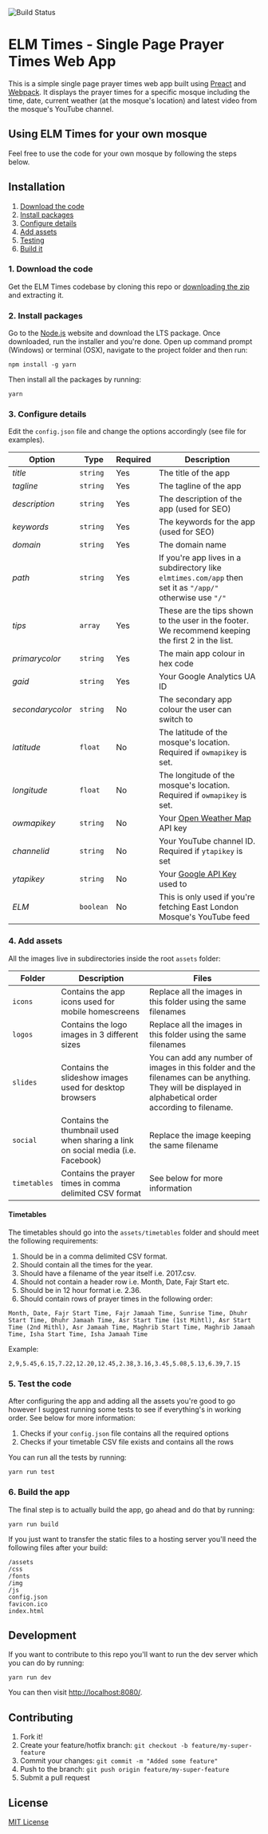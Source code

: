 ![Build Status](https://api.travis-ci.org/umarsheikh13/elmtimes.svg?branch=master)

# ELM Times - Single Page Prayer Times Web App

This is a simple single page prayer times web app built using [Preact](https://github.com/developit/preact) and [Webpack](https://github.com/webpack). It displays the prayer times for a specific mosque including the time, date, current weather (at the mosque's location) and latest video from the mosque's YouTube channel.

## Using ELM Times for your own mosque

Feel free to use the code for your own mosque by following the steps below.

## Installation

1. [Download the code](#1-download-the-code)
2. [Install packages](#2-install-packages)
3. [Configure details](#3-configure-details)
4. [Add assets](#4-add-assets)
5. [Testing](#5-testing)
6. [Build it](#6-build-it)

### 1. Download the code

Get the ELM Times codebase by cloning this repo or [downloading the zip](https://github.com/umarsheikh13/elmtimes/archive/master.zip) and extracting it.

### 2. Install packages

Go to the [Node.js](https://nodejs.org/en/) website and download the LTS package. Once downloaded, run the installer and you're done. Open up command prompt (Windows) or terminal (OSX), navigate to the project folder and then run:

```
npm install -g yarn
```

Then install all the packages by running:

```
yarn
```

### 3. Configure details

Edit the `config.json` file and change the options accordingly (see file for examples).

Option | Type | Required | Description
--- | --- | --- | ---
*title* | `string` | Yes | The title of the app
*tagline* | `string` | Yes | The tagline of the app
*description* | `string` | Yes | The description of the app (used for SEO)
*keywords* | `string` | Yes | The keywords for the app (used for SEO)
*domain* | `string` | Yes | The domain name
*path* | `string` | Yes | If you're app lives in a subdirectory like `elmtimes.com/app` then set it as `"/app/"` otherwise use `"/"`
*tips* | `array` | Yes | These are the tips shown to the user in the footer. We recommend keeping the first 2 in the list.
*primarycolor* | `string` | Yes | The main app colour in hex code
*gaid* | `string` | Yes | Your Google Analytics UA ID
*secondarycolor* | `string` | No | The secondary app colour the user can switch to
*latitude* | `float` | No | The latitude of the mosque's location. Required if `owmapikey` is set.
*longitude* | `float` | No | The longitude of the mosque's location. Required if `owmapikey` is set.
*owmapikey* | `string` | No | Your [Open Weather Map](https://openweathermap.org/) API key
*channelid* | `string` | No | Your YouTube channel ID. Required if `ytapikey` is set
*ytapikey* | `string` | No | Your [Google API Key](https://console.developers.google.com/) used to
*ELM* | `boolean` | No | This is only used if you're fetching East London Mosque's YouTube feed

### 4. Add assets

All the images live in subdirectories inside the root `assets` folder:

Folder | Description | Files
--- | --- | ---
`icons` | Contains the app icons used for mobile homescreens | Replace all the images in this folder using the same filenames
`logos` | Contains the logo images in 3 different sizes | Replace all the images in this folder using the same filenames
`slides` | Contains the slideshow images used for desktop browsers | You can add any number of images in this folder and the filenames can be anything. They will be displayed in alphabetical order according to filename.
`social` | Contains the thumbnail used when sharing a link on social media (i.e. Facebook) | Replace the image keeping the same filename
`timetables` | Contains the prayer times in comma delimited CSV format | See below for more information

#### Timetables

The timetables should go into the `assets/timetables` folder and should meet the following requirements:

1. Should be in a comma delimited CSV format.
2. Should contain all the times for the year.
3. Should have a filename of the year itself i.e. 2017.csv.
4. Should not contain a header row i.e. Month, Date, Fajr Start etc.
5. Should be in 12 hour format i.e. 2.36.
6. Should contain rows of prayer times in the following order:

`Month, Date, Fajr Start Time, Fajr Jamaah Time, Sunrise Time, Dhuhr Start Time, Dhuhr Jamaah Time, Asr Start Time (1st Mihtl), Asr Start Time (2nd Mithl), Asr Jamaah Time, Maghrib Start Time, Maghrib Jamaah Time, Isha Start Time, Isha Jamaah Time`

Example:

`2,9,5.45,6.15,7.22,12.20,12.45,2.38,3.16,3.45,5.08,5.13,6.39,7.15`

### 5. Test the code

After configuring the app and adding all the assets you're good to go however I suggest running some tests to see if everything's in working order. See below for more information:

1. Checks if your `config.json` file contains all the required options
2. Checks if your timetable CSV file exists and contains all the rows

You can run all the tests by running:

```
yarn run test
```

### 6. Build the app

The final step is to actually build the app, go ahead and do that by running:

```
yarn run build
```

If you just want to transfer the static files to a hosting server you'll need the following files after your build:

```
/assets
/css
/fonts
/img
/js
config.json
favicon.ico
index.html
```

## Development

If you want to contribute to this repo you'll want to run the dev server which you can do by running:

```
yarn run dev
```

You can then visit [http://localhost:8080/](http://localhost:8080/).

## Contributing

1. Fork it!
2. Create your feature/hotfix branch: `git checkout -b feature/my-super-feature`
3. Commit your changes: `git commit -m "Added some feature"`
4. Push to the branch: `git push origin feature/my-super-feature`
5. Submit a pull request

## License

[MIT License](http://opensource.org/licenses/MIT)
